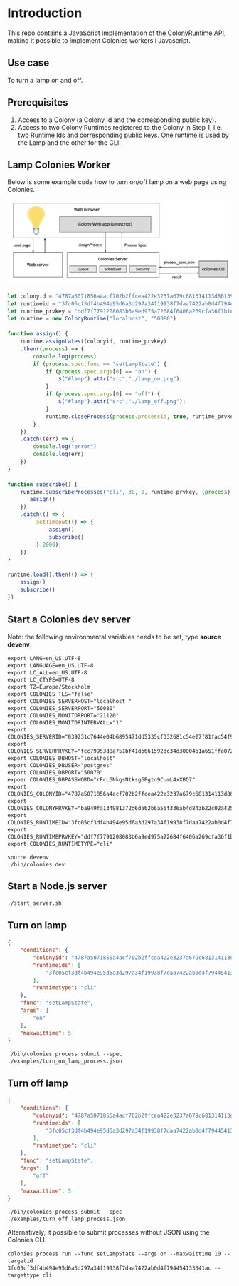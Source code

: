 # Introduction
This repo contains a JavaScript implementation of the [ColonyRuntime API](https://github.com/colonyos/colonies), making it possible to implement Colonies workers i Javascript.

## Use case
To turn a lamp on and off.

## Prerequisites
1. Access to a Colony (a Colony Id and the corresponding public key).
2. Access to two Colony Runtimes registered to the Colony in Step 1, i.e. two Runtime Ids and corresponding public keys. One runtime is used by the Lamp and the other for the CLI.

## Lamp Colonies Worker 
Below is some example code how to turn on/off lamp on a web page using Colonies.

![Lamp example](docs/images/lamp.png?raw=true "Lamp example")

```javascript
let colonyid = "4787a5071856a4acf702b2ffcea422e3237a679c681314113d86139461290cf4"
let runtimeid = "3fc05cf3df4b494e95d6a3d297a34f19938f7daa7422ab0d4f794454133341ac"
let runtime_prvkey = "ddf7f7791208083b6a9ed975a72684f6406a269cfa36f1b1c32045c0a71fff05"
let runtime = new ColonyRuntime("localhost", "50080")

function assign() {
    runtime.assignLatest(colonyid, runtime_prvkey)
    .then((process) => {
        console.log(process)
        if (process.spec.func == "setLampState") {
            if (process.spec.args[0] == "on") {
                $("#lamp").attr("src","./lamp_on.png");
            }
            if (process.spec.args[0] == "off") {
                $("#lamp").attr("src","./lamp_off.png");
            }
            runtime.closeProcess(process.processid, true, runtime_prvkey)
        }
    })
    .catch((err) => {
        console.log("error")
        console.log(err) 
    })
} 
    
function subscribe() {
    runtime.subscribeProcesses("cli", 30, 0, runtime_prvkey, (process) => { // re-subscribe every 30 seconds
       assign()        
    })
    .catch(() => {
         setTimeout(() => {
             assign()
             subscribe()
         },2000);
    })
}

runtime.load().then(() => {
    assign()
    subscribe()
})
```

## Start a Colonies dev server 
Note: the following environmental variables needs to be set, type **source devenv**.

```console
export LANG=en_US.UTF-8
export LANGUAGE=en_US.UTF-8
export LC_ALL=en_US.UTF-8
export LC_CTYPE=UTF-8
export TZ=Europe/Stockholm
export COLONIES_TLS="false"
export COLONIES_SERVERHOST="localhost "
export COLONIES_SERVERPORT="50080"
export COLONIES_MONITORPORT="21120"
export COLONIES_MONITORINTERVALL="1"
export COLONIES_SERVERID="039231c7644e04b6895471dd5335cf332681c54e27f81fac54f9067b3f2c0103"
export COLONIES_SERVERPRVKEY="fcc79953d8a751bf41db661592dc34d30004b1a651ffa0725b03ac227641499d"
export COLONIES_DBHOST="localhost"
export COLONIES_DBUSER="postgres"
export COLONIES_DBPORT="50070"
expoer COLONIES_DBPASSWORD="rFcLGNkgsNtksg6Pgtn9CumL4xXBQ7"
export COLONIES_COLONYID="4787a5071856a4acf702b2ffcea422e3237a679c681314113d86139461290cf4"
export COLONIES_COLONYPRVKEY="ba949fa134981372d6da62b6a56f336ab4d843b22c02a4257dcf7d0d73097514"
export COLONIES_RUNTIMEID="3fc05cf3df4b494e95d6a3d297a34f19938f7daa7422ab0d4f794454133341ac"
export COLONIES_RUNTIMEPRVKEY="ddf7f7791208083b6a9ed975a72684f6406a269cfa36f1b1c32045c0a71fff05"
export COLONIES_RUNTIMETYPE="cli"
```

```console
source devenv
./bin/colonies dev
```

## Start a Node.js server
```console
./start_server.sh
```

## Turn on lamp
```json
{
    "conditions": {
        "colonyid": "4787a5071856a4acf702b2ffcea422e3237a679c681314113d86139461290cf4",
        "runtimeids": [
            "3fc05cf3df4b494e95d6a3d297a34f19938f7daa7422ab0d4f794454133341ac"
        ],
        "runtimetype": "cli"
    },
    "func": "setLampState",
    "args": [
        "on"
    ],
    "maxwaittime": 5
}
```

```console
./bin/colonies process submit --spec ./examples/turn_on_lamp_process.json
```

## Turn off lamp
```json
{
    "conditions": {
        "colonyid": "4787a5071856a4acf702b2ffcea422e3237a679c681314113d86139461290cf4",
        "runtimeids": [
            "3fc05cf3df4b494e95d6a3d297a34f19938f7daa7422ab0d4f794454133341ac"
        ],
        "runtimetype": "cli"
    },
    "func": "setLampState",
    "args": [
        "off"
    ],
    "maxwaittime": 5
}
```

```console
./bin/colonies process submit --spec ./examples/turn_off_lamp_process.json
```

Alternatively, it possible to submit processes without JSON using the Colonies CLI.

```console
colonies process run --func setLampState --args on --maxwaittime 10 --targetid 3fc05cf3df4b494e95d6a3d297a34f19938f7daa7422ab0d4f794454133341ac --targettype cli
```
